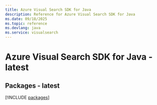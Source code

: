 ```yaml
---
title: Azure Visual Search SDK for Java
description: Reference for Azure Visual Search SDK for Java
ms.date: 09/18/2025
ms.topic: reference
ms.devlang: java
ms.service: visualsearch
---
```

# Azure Visual Search SDK for Java - latest
## Packages - latest
[!INCLUDE [packages](visual-search-index.md)]